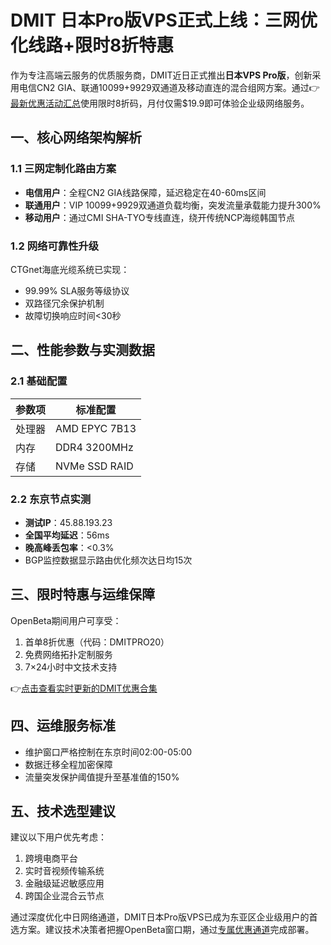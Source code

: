 # DMIT 日本Pro版VPS正式上线：三网优化线路+限时8折特惠

作为专注高端云服务的优质服务商，DMIT近日正式推出**日本VPS Pro版**，创新采用电信CN2 GIA、联通10099+9929双通道及移动直连的混合组网方案。通过👉[最新优惠活动汇总](https://bit.ly/dmit_coupon)使用限时8折码，月付仅需$19.9即可体验企业级网络服务。

## 一、核心网络架构解析

### 1.1 三网定制化路由方案
- **电信用户**：全程CN2 GIA线路保障，延迟稳定在40-60ms区间
- **联通用户**：VIP 10099+9929双通道负载均衡，突发流量承载能力提升300%
- **移动用户**：通过CMI SHA-TYO专线直连，绕开传统NCP海缆韩国节点

### 1.2 网络可靠性升级
CTGnet海底光缆系统已实现：
- 99.99% SLA服务等级协议
- 双路径冗余保护机制
- 故障切换响应时间<30秒

## 二、性能参数与实测数据

### 2.1 基础配置
| 参数项       | 标准配置      |
|--------------|---------------|
| 处理器       | AMD EPYC 7B13 |
| 内存         | DDR4 3200MHz  |
| 存储         | NVMe SSD RAID |

### 2.2 东京节点实测
- **测试IP**：45.88.193.23
- **全国平均延迟**：56ms
- **晚高峰丢包率**：<0.3%
- BGP监控数据显示路由优化频次达日均15次

## 三、限时特惠与运维保障

OpenBeta期间用户可享受：
1. 首单8折优惠（代码：DMITPRO20）
2. 免费网络拓扑定制服务
3. 7×24小时中文技术支持

👉[点击查看实时更新的DMIT优惠合集](https://bit.ly/dmit_coupon)

## 四、运维服务标准
- 维护窗口严格控制在东京时间02:00-05:00
- 数据迁移全程加密保障
- 流量突发保护阈值提升至基准值的150%

## 五、技术选型建议
建议以下用户优先考虑：
1. 跨境电商平台
2. 实时音视频传输系统
3. 金融级延迟敏感应用
4. 跨国企业混合云节点

通过深度优化中日网络通道，DMIT日本Pro版VPS已成为东亚区企业级用户的首选方案。建议技术决策者把握OpenBeta窗口期，通过[专属优惠通道](https://bit.ly/dmit_coupon)完成部署。